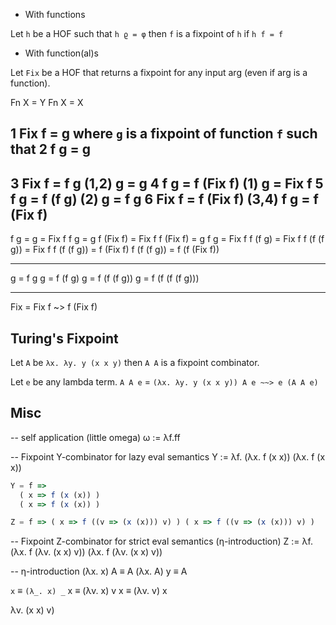 

* With functions

Let `h` be a HOF such that `h ϱ = φ`
then `f` is a fixpoint of `h` if `h f = f`

* With function(al)s

Let `Fix` be a HOF that returns a fixpoint
for any input arg (even if arg is a function).

Fn X = Y
Fn X = X

1  Fix f = g            where `g` is a fixpoint of function `f` such that
2  f g   = g
------------------
3  Fix f = f g              (1,2) g = g
4  f g   = f (Fix f)        (1)   g = Fix f
5  f g   = f (f g)          (2)   g = f g
6  Fix f = f (Fix f)        (3,4) f g = f (Fix f)
------------------
f g = g = Fix f
f g       = g
f (Fix f) = Fix f
f (Fix f) = g
f g       = Fix f
f (f g)   = Fix f
f (f (f g)) = Fix f
f (f (f g)) = f (Fix f)
f (f (f g)) = f (f (Fix f))

------------------

g = f g
g = f (f g)
g = f (f (f g))
g = f (f (f (f g)))

--------------------







Fix = Fix f ~> f (Fix f)


## Turing's Fixpoint

Let `A` be `λx. λy. y (x x y)`
then `A A` is a fixpoint combinator.

Let `e` be any lambda term.
`A A e` = `(λx. λy. y (x x y)) A e ~~> e (A A e)`



## Misc

-- self application (little omega)
ω := λf.ff

-- Fixpoint Y-combinator for lazy eval semantics
Y := λf. (λx. f (x x)) 
         (λx. f (x x))

```js
Y = f =>
  ( x => f (x (x)) )
  ( x => f (x (x)) )

Z = f => ( x => f ((v => (x (x))) v) ) ( x => f ((v => (x (x))) v) ) 
```



-- Fixpoint Z-combinator for strict eval semantics (η-introduction)
Z := λf. (λx. f (λv. (x x) v)) 
         (λx. f (λv. (x x) v))

-- η-introduction
(λx. x) A ≡ A
(λx. A) y ≡ A


`x` ≡ `(λ_. x) _`
x ≡ (λv. x) v
x ≡ (λv. v) x

λv. (x x) v)
